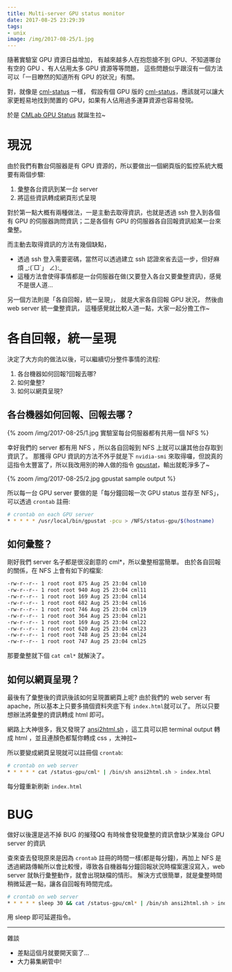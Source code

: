 ```yaml
---
title: Multi-server GPU status monitor
date: 2017-08-25 23:29:39
tags:
- unix
image: /img/2017-08-25/1.jpg
---
```


隨著實驗室 GPU 資源日益增加，
有越來越多人在抱怨搶不到 GPU、不知道哪台有空的 GPU 、有人佔用太多 GPU 資源等等問題，
這些問題似乎跟沒有一個方法可以「一目瞭然的知道所有 GPU 的狀況」有關。

對，就像是 [cml-status](https://www.cmlab.csie.ntu.edu.tw/status/) 一樣，
假設有個 GPU 版的 [cml-status](https://www.cmlab.csie.ntu.edu.tw/status/)，應該就可以讓大家更輕易地找到閒置的 GPU，如果有人佔用過多運算資源也容易發現。

於是 [CMLab GPU Status](https://www.cmlab.csie.ntu.edu.tw/status-gpu/) 就誕生拉~

<!-- more -->

# 現況

由於我們有數台伺服器是有 GPU 資源的，所以要做出一個網頁版的監控系統大概要有兩個步驟:

1. 彙整各台資訊到某一台 server
2. 將這些資訊轉成網頁形式呈現

對於第一點大概有兩種做法，一是主動去取得資訊，也就是透過 ssh 登入到各個有 GPU 的伺服器詢問資訊；二是各個有 GPU 的伺服器各自回報資訊給某一台來彙整。

而主動去取得資訊的方法有幾個缺點，

- 透過 ssh 登入需要密碼，當然可以透過建立 ssh 認證來省去這一步，但好麻煩 \_:(´□`」 ∠):\_
- 這種方法會使得事情都是一台伺服器在做(又要登入各台又要彙整資訊)，感覺不是很人道…

另一個方法則是「各自回報，統一呈現」，
就是大家各自回報 GPU 狀況，
然後由 web server 統一彙整資訊，
這種感覺就比較人道一點，大家一起分擔工作~

# 各自回報，統一呈現

決定了大方向的做法以後，可以繼續切分整件事情的流程:

1. 各台機器如何回報?回報去哪?
2. 如何彙整?
3. 如何以網頁呈現?

## 各台機器如何回報、回報去哪？

{% zoom /img/2017-08-25/1.jpg 實驗室每台伺服器都有共用一個 NFS %}

幸好我們的 server 都有用 NFS ，所以各自回報到 NFS 上就可以讓其他台存取到資訊了。
那獲得 GPU 資訊的方法不外乎就是下 `nvidia-smi` 來取得囉，但說真的這指令太豐富了，所以我改用別的神人做的指令 [gpustat](https://github.com/wookayin/gpustat)，輸出就乾淨多了~

{% zoom /img/2017-08-25/2.jpg gpustat sample output %}

所以每一台 GPU server 要做的是「每分鐘回報一次 GPU status 並存至 NFS」，可以透過 `crontab` 註冊:

```bash
# crontab on each GPU server
* * * * * /usr/local/bin/gpustat -pcu > /NFS/status-gpu/$(hostname)
```

## 如何彙整？

剛好我們 server 名子都是很沒創意的 cml*，所以彙整相當簡單。
由於各自回報的關係，在 NFS 上會有如下的檔案:

```bash
-rw-r--r-- 1 root root 875 Aug 25 23:04 cml10
-rw-r--r-- 1 root root 940 Aug 25 23:04 cml11
-rw-r--r-- 1 root root 169 Aug 25 23:04 cml14
-rw-r--r-- 1 root root 682 Aug 25 23:04 cml16
-rw-r--r-- 1 root root 746 Aug 25 23:04 cml19
-rw-r--r-- 1 root root 364 Aug 25 23:04 cml21
-rw-r--r-- 1 root root 169 Aug 25 23:04 cml22
-rw-r--r-- 1 root root 620 Aug 25 23:04 cml23
-rw-r--r-- 1 root root 748 Aug 25 23:04 cml24
-rw-r--r-- 1 root root 747 Aug 25 23:04 cml25
```

那要彙整就下個 `cat cml*` 就解決了。

## 如何以網頁呈現？

最後有了彙整後的資訊後該如何呈現置網頁上呢?
由於我們的 web server 有 apache，所以基本上只要多搞個資料夾底下有 `index.html`就可以了。
所以只要想辦法將彙整的資訊轉成 html 即可。

網路上大神很多，我又發現了 [ansi2html.sh](http://www.pixelbeat.org/scripts/ansi2html.sh) ，這工具可以把 terminal output 轉成 html ，並且連顏色都幫你轉成 css ，太神拉~

所以要變成網頁呈現就可以註冊個 `crontab`:

```bash
# crontab on web server
* * * * * cat /status-gpu/cml* | /bin/sh ansi2html.sh > index.html
```

每分鐘重新刷新 `index.html`

# BUG

做好以後還是逃不掉 BUG 的摧殘QQ
有時候會發現彙整的資訊會缺少某幾台 GPU server 的資訊

查來查去發現原來是因為 `crontab` 註冊的時間一樣(都是每分鐘)，再加上 NFS 是透過網路傳輸所以會比較慢，導致各自機器每分鐘回報狀況時檔案還沒寫入，web server 就執行彙整動作，就會出現缺檔的情形。
解決方式很簡單，就是彙整時間稍微延遲一點，讓各自回報有時間完成。

```bash
# crontab on web server
* * * * * sleep 30 && cat /status-gpu/cml* | /bin/sh ansi2html.sh > index.html
```

用 sleep 即可延遲指令。

---

雜談

- 差點這個月就要開天窗了…
- 大力募集網管中!
